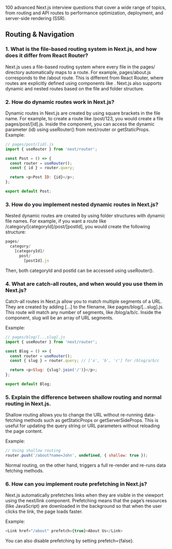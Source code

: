 100 advanced Next.js interview questions that cover a wide range of topics, from routing and API routes to performance optimization, deployment, and server-side rendering (SSR).

## Routing & Navigation
### 1. What is the file-based routing system in Next.js, and how does it differ from React Router?
Next.js uses a file-based routing system where every file in the pages/ directory automatically maps to a route. For example, pages/about.js corresponds to the /about route. This is different from React Router, where routes are explicitly defined using components like <Route>. Next.js also supports dynamic and nested routes based on the file and folder structure.

### 2. How do dynamic routes work in Next.js?
Dynamic routes in Next.js are created by using square brackets in the file name. For example, to create a route like /post/123, you would create a file pages/post/[id].js. Inside the component, you can access the dynamic parameter (id) using useRouter() from next/router or getStaticProps.
Example:
```js
// pages/post/[id].js
import { useRouter } from 'next/router';

const Post = () => {
  const router = useRouter();
  const { id } = router.query;

  return <p>Post ID: {id}</p>;
};

export default Post;
```
### 3. How do you implement nested dynamic routes in Next.js?
Nested dynamic routes are created by using folder structures with dynamic file names. For example, if you want a route like /category/[categoryId]/post/[postId], you would create the following structure:
```js
pages/
  category/
    [categoryId]/
      post/
        [postId].js
```
Then, both categoryId and postId can be accessed using useRouter().

### 4. What are catch-all routes, and when would you use them in Next.js?
Catch-all routes in Next.js allow you to match multiple segments of a URL. They are created by adding [...] to the filename, like pages/blog/[...slug].js. This route will match any number of segments, like /blog/a/b/c. Inside the component, slug will be an array of URL segments.

Example:
```js
// pages/blog/[...slug].js
import { useRouter } from 'next/router';

const Blog = () => {
  const router = useRouter();
  const { slug } = router.query; // ['a', 'b', 'c'] for /blog/a/b/c

  return <p>Slug: {slug?.join('/')}</p>;
};

export default Blog;

```

###  5. Explain the difference between shallow routing and normal routing in Next.js.

Shallow routing allows you to change the URL without re-running data-fetching methods such as getStaticProps or getServerSideProps. This is useful for updating the query string or URL parameters without reloading the page content.

Example:
```js
// Using shallow routing
router.push('/about?name=John', undefined, { shallow: true });
```
Normal routing, on the other hand, triggers a full re-render and re-runs data fetching methods.


### 6. How can you implement route prefetching in Next.js?

Next.js automatically prefetches links when they are visible in the viewport using the next/link component. Prefetching means that the page’s resources (like JavaScript) are downloaded in the background so that when the user clicks the link, the page loads faster.

Example:
```js
<Link href="/about" prefetch={true}>About Us</Link>
```
You can also disable prefetching by setting prefetch={false}.



